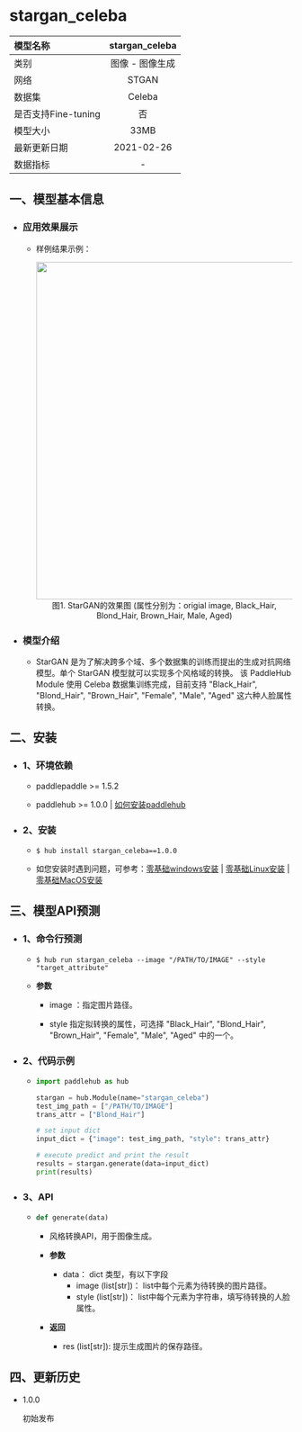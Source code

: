 # stargan_celeba

|模型名称|stargan_celeba|
| :--- | :---: |
|类别|图像 - 图像生成|
|网络|STGAN|
|数据集|Celeba|
|是否支持Fine-tuning|否|
|模型大小|33MB|
|最新更新日期|2021-02-26|
|数据指标|-|


## 一、模型基本信息

- ### 应用效果展示
  - 样例结果示例：

    <p align="center">
    <img src="https://user-images.githubusercontent.com/35907364/137855887-f0abca76-2735-4275-b7ad-242decf31bb3.PNG" width=600><br/>
    图1. StarGAN的效果图 (属性分别为：origial image, Black_Hair, Blond_Hair, Brown_Hair, Male, Aged)<br/>
    </p>


- ### 模型介绍

  - StarGAN 是为了解决跨多个域、多个数据集的训练而提出的生成对抗网络模型。单个 StarGAN 模型就可以实现多个风格域的转换。 该 PaddleHub Module 使用 Celeba 数据集训练完成，目前支持 "Black_Hair", "Blond_Hair", "Brown_Hair", "Female", "Male", "Aged" 这六种人脸属性转换。


## 二、安装

- ### 1、环境依赖  

  - paddlepaddle >= 1.5.2 

  - paddlehub >= 1.0.0  | [如何安装paddlehub](../../../../docs/docs_ch/get_start/installation.rst)

- ### 2、安装

  - ```shell
    $ hub install stargan_celeba==1.0.0
    ```
  - 如您安装时遇到问题，可参考：[零基础windows安装](../../../../docs/docs_ch/get_start/windows_quickstart.md)
 | [零基础Linux安装](../../../../docs/docs_ch/get_start/linux_quickstart.md) | [零基础MacOS安装](../../../../docs/docs_ch/get_start/mac_quickstart.md)
 

## 三、模型API预测

- ### 1、命令行预测

  - ```shell
    $ hub run stargan_celeba --image "/PATH/TO/IMAGE" --style "target_attribute"
    ```
  - **参数**

    - image ：指定图片路径。

    - style 指定拟转换的属性，可选择 "Black_Hair", "Blond_Hair", "Brown_Hair", "Female", "Male", "Aged" 中的一个。


- ### 2、代码示例

  - ```python
    import paddlehub as hub

    stargan = hub.Module(name="stargan_celeba")
    test_img_path = ["/PATH/TO/IMAGE"]
    trans_attr = ["Blond_Hair"]

    # set input dict
    input_dict = {"image": test_img_path, "style": trans_attr}

    # execute predict and print the result
    results = stargan.generate(data=input_dict)
    print(results)
    ```

- ### 3、API

  - ```python
    def generate(data)
    ```

    - 风格转换API，用于图像生成。

    - **参数**

      - data： dict 类型，有以下字段
          - image (list\[str\])： list中每个元素为待转换的图片路径。
          - style (list\[str\])： list中每个元素为字符串，填写待转换的人脸属性。

    - **返回**
      - res (list\[str\]): 提示生成图片的保存路径。



## 四、更新历史

* 1.0.0

  初始发布

